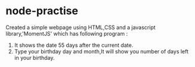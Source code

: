 # node-practise
Created a simple webpage using HTML,CSS and a javascript library,'MomentJS' which has following program :
1. It shows the date 55 days after the current date.
2. Type your birthday day and month,It will show you number of days left in your birthday.
